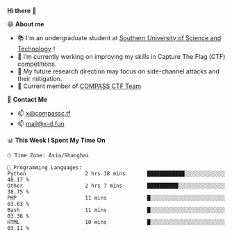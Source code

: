 **Hi there** 👋


😄 **About me**

- 📚 I'm an undergraduate student at [Southern University of Science and Technology](https://www.sustech.edu.cn)！
- 🌱 I’m currently working on improving my skills in Capture The Flag (CTF) competitions.
- 🔭 My future research direction may focus on side-channel attacks and their mitigation.
- 🚩 Current member of [COMPASS CTF Team](https://blog.compassc.tf/) 

👋 **Contact Me**

- 📫 [x@compassc.tf](mailto:x@compassc.tf)
- 📫 [mail@x-d.fun](mailto:mail@x-d.fun)


<!--START_SECTION:waka-->
📊 **This Week I Spent My Time On** 

```text
🕑︎ Time Zone: Asia/Shanghai

💬 Programming Languages: 
Python                   2 hrs 38 mins       ████████████░░░░░░░░░░░░░   48.17 % 
Other                    2 hrs 7 mins        ██████████░░░░░░░░░░░░░░░   38.75 % 
PHP                      11 mins             █░░░░░░░░░░░░░░░░░░░░░░░░   03.63 % 
Bash                     11 mins             █░░░░░░░░░░░░░░░░░░░░░░░░   03.36 % 
HTML                     10 mins             █░░░░░░░░░░░░░░░░░░░░░░░░   03.11 % 
```


<!--END_SECTION:waka-->

